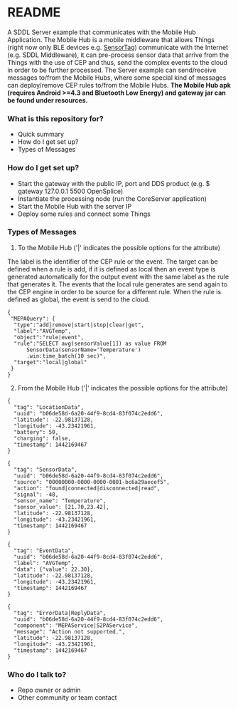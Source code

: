 # README #

A SDDL Server example that communicates with the Mobile Hub Application. The Mobile Hub is a mobile middleware that allows Things (right now only BLE devices e.g. [SensorTag](http://processors.wiki.ti.com/index.php/SensorTag_User_Guide)) communicate with the Internet (e.g. SDDL Middleware), it can pre-process sensor data that arrive from the Things with the use of CEP and thus, send the complex events to the cloud in order to be further processed. The Server example can send/receive messages to/from the Mobile Hubs, where some special kind of messages can deploy/remove CEP rules to/from the Mobile Hubs. **The Mobile Hub apk (requires Android >=4.3 and Bluetooth Low Energy) and gateway jar can be found under resources.**

### What is this repository for? ###

* Quick summary
* How do I get set up? 
* Types of Messages

### How do I get set up? ###

* Start the gateway with the public IP, port and DDS product (e.g. $ gateway 127.0.0.1 5500 OpenSplice)
* Instantiate the processing node (run the CoreServer application)
* Start the Mobile Hub with the server IP
* Deploy some rules and connect some Things

### Types of Messages ###

1. To the Mobile Hub ('|' indicates the possible options for the attribute)

The label is the identifier of the CEP rule or the event. The target can be defined when a rule is add, if it is defined as local then an event type is generated automatically for the output event with the same label as the rule that generates it. The events that the local rule generates are send again to the CEP engine in order to be source for a different rule. When the rule is defined as global, the event is send to the cloud.

~~~~~~~~~~~~~~~~~~~~~
{
 "MEPAQuery": {
  "type":"add|remove|start|stop|clear|get",
  "label":"AVGTemp",
  "object":"rule|event",
  "rule":"SELECT avg(sensorValue[1]) as value FROM 
  	  SensorData(sensorName='Temperature')
  	  .win:time_batch(10 sec)",
  "target":"local|global"
 }
}
~~~~~~~~~~~~~~~~~~~~~

2. From the Mobile Hub ('|' indicates the possible options for the attribute)

~~~~~~~~~~~~~~~~~~~~~
{
  "tag": "LocationData", 
  "uuid": "b06de58d-6a20-44f9-8cd4-83f074c2edd6", 
  "latitude": -22.98137128,
  "longitude": -43.23421961,
  "battery": 50,
  "charging": false,
  "timestamp": 1442169467 
}

{
  "tag": "SensorData", 
  "uuid": "b06de58d-6a20-44f9-8cd4-83f074c2edd6", 
  "source": "00000000-0000-0000-0001-bc6a29aecef5", 
  "action": "found|connected|disconnected|read", 
  "signal": -48,
  "sensor_name": "Temperature",
  "sensor_value": [21.70,23.42],
  "latitude": -22.98137128,
  "longitude": -43.23421961,
  "timestamp": 1442169467 
}

{
  "tag": "EventData", 
  "uuid": "b06de58d-6a20-44f9-8cd4-83f074c2edd6", 
  "label": "AVGTemp",
  "data": {"value": 22.30},
  "latitude": -22.98137128,
  "longitude": -43.23421961,
  "timestamp": 1442169467 
}

{
  "tag": "ErrorData|ReplyData", 
  "uuid": "b06de58d-6a20-44f9-8cd4-83f074c2edd6", 
  "component": "MEPAService|S2PAService",
  "message": "Action not supported.",
  "latitude": -22.98137128,
  "longitude": -43.23421961,
  "timestamp": 1442169467 
}
~~~~~~~~~~~~~~~~~~~~~

### Who do I talk to? ###

* Repo owner or admin
* Other community or team contact